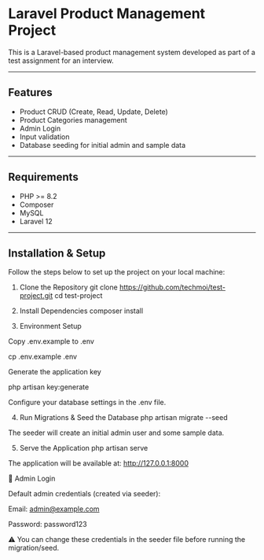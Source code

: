 # Laravel Product Management Project

This is a Laravel-based product management system developed as part of a test assignment for an interview.

---

## Features

- Product CRUD (Create, Read, Update, Delete)
- Product Categories management
- Admin Login
- Input validation
- Database seeding for initial admin and sample data

---

## Requirements

- PHP >= 8.2
- Composer
- MySQL
- Laravel 12

---

## Installation & Setup


Follow the steps below to set up the project on your local machine:

1. Clone the Repository
git clone https://github.com/techmoi/test-project.git
cd test-project

2. Install Dependencies
composer install

3. Environment Setup

Copy .env.example to .env

cp .env.example .env


Generate the application key

php artisan key:generate


Configure your database settings in the .env file.

4. Run Migrations & Seed the Database
php artisan migrate --seed


The seeder will create an initial admin user and some sample data.

5. Serve the Application
php artisan serve


The application will be available at:
http://127.0.0.1:8000

👤 Admin Login

Default admin credentials (created via seeder):

Email: admin@example.com

Password: password123

⚠️ You can change these credentials in the seeder file before running the migration/seed.